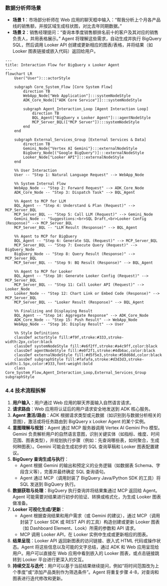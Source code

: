 ### 数据分析师场景

- **场景 1**：市场部分析师在 Web 应用的聊天框中输入：“帮我分析上个月各产品线的销售额，并按区域生成柱状图，对比去年同期数据。”
- **场景 2**：销售经理提问：“查询本季度销售额排名前十的客户及其对应的销售负责人，并用表格展示。”
  Agent 将理解这些需求，自动生成并执行 BigQuery SQL，然后调用 Looker API 创建或更新相应的图表/表格，并将结果（如 Looker 图表链接或嵌入代码）返回给用户。

```mermaid
---
title: Interaction Flow for BigQuery x Looker Agent
---
flowchart LR
    User("User"):::actorStyle

    subgraph Core_System_Flow [Core System Flow]
        direction TB
        WebApp_Node["Web Application"]:::systemNodeStyle
        ADK_Core_Node[["ADK Core Service"]]:::systemNodeStyle

        subgraph Agent_Interaction_Loop [Agent Interaction Loop]
            direction TB
            BQL_Agent["BigQuery x Looker Agent"]:::agentNodeStyle
            MCP_Server_BQL(["MCP Server"]):::systemNodeStyle
        end
    end

    subgraph External_Services_Group [External Services & Data]
        direction TB
        Gemini_Node{"Vertex AI Gemini"}:::externalNodeStyle
        BigQuery_Node[("Google BigQuery")]:::externalNodeStyle
        Looker_Node["Looker API"]:::externalNodeStyle
    end

    %% User Interaction
    User -- "Step 1: Natural Language Request" --> WebApp_Node

    %% System Internal Flow
    WebApp_Node -- "Step 2: Forward Request" --> ADK_Core_Node
    ADK_Core_Node -- "Step 3: Dispatch Task" --> BQL_Agent

    %% Agent to MCP for LLM
    BQL_Agent -- "Step 4: Understand & Plan (Request)" --> MCP_Server_BQL
    MCP_Server_BQL -- "Step 5: Call LLM (Request)" --> Gemini_Node
    Gemini_Node -- "Suggestions:<br>SQL Draft,<br>Looker Config (Response)" --> MCP_Server_BQL
    MCP_Server_BQL -- "LLM Result (Response)" --> BQL_Agent

    %% Agent to MCP for BigQuery
    BQL_Agent -- "Step 6: Generate SQL (Request)" --> MCP_Server_BQL
    MCP_Server_BQL -- "Step 7: Execute Query (Request)" --> BigQuery_Node
    BigQuery_Node -- "Step 8: Query Result (Response)" --> MCP_Server_BQL
    MCP_Server_BQL -- "Step 9: BQ Result (Response)" --> BQL_Agent

    %% Agent to MCP for Looker
    BQL_Agent -- "Step 10: Generate Looker Config (Request)" --> MCP_Server_BQL
    MCP_Server_BQL -- "Step 11: Call Looker API (Request)" --> Looker_Node
    Looker_Node -- "Step 12: Chart Link or Embed Code (Response)" --> MCP_Server_BQL
    MCP_Server_BQL -- "Looker Result (Response)" --> BQL_Agent

    %% Finalizing and Displaying Result
    BQL_Agent -- "Step 14: Aggregate Response" --> ADK_Core_Node
    ADK_Core_Node -- "Step 15: Push Result" --> WebApp_Node
    WebApp_Node -- "Step 16: Display Result" --> User

    %% Style Definitions
    classDef actorStyle fill:#f9f,stroke:#333,stroke-width:2px,color:black
    classDef systemNodeStyle fill:#e6f2ff,stroke:#a4c9ff,color:black
    classDef agentNodeStyle fill:#e0f2f1,stroke:#4db6ac,color:black
    classDef externalNodeStyle fill:#d5f5e3,stroke:#58d68d,color:black
    classDef subgraphStyle fill:#fafafa,stroke:#d3d3d3,stroke-width:1.5px,color:#333,font-weight:bold
    class Core_System_Flow,Agent_Interaction_Loop,External_Services_Group subgraphStyle
```

### 4.4 技术流程拆解

1.  **用户输入**：用户通过 Web 应用的聊天界面输入自然语言请求。
2.  **请求路由**：Web 应用将认证后的用户请求安全地发送到 ADK 核心服务。
3.  **Agent 激活/路由**：ADK 根据请求类型或元数据（如识别到与数据分析相关的意图），激活或将任务路由到 BigQuery x Looker Agent 的某个实例。
4.  **意图理解与规划**：Agent 通过 MCP 服务器调用 Vertex AI Gemini Pro 模型。Gemini 负责解析用户的自然语言意图，识别关键实体（如指标、维度、时间范围、图表类型），并规划执行步骤（例如：先查询哪些表，如何聚合，生成何种图表）。Gemini 可能会生成初步的 SQL 查询草稿和 Looker 图表配置建议。
5.  **BigQuery 查询生成与执行**：
    - Agent 根据 Gemini 的输出和预定义的业务逻辑（如数据表 Schema、字段含义等），完善并最终确定 SQL 查询语句。
    - Agent 通过 MCP（调用封装了 BigQuery Java/Python SDK 的工具）将 SQL 发送到 BigQuery 执行。
6.  **数据获取与处理**：BigQuery 执行查询并将结果集通过 MCP 返回给 Agent。Agent 可能需要对结果进行初步的验证、转换或格式化，为生成 Looker 图表做准备。
7.  **Looker 可视化生成/更新**：
    - Agent 根据查询结果和用户需求（或 Gemini 的建议），通过 MCP（调用封装了 Looker SDK 或 REST API 的工具）构造创建或更新 Looker 图表（如 Dashboard Element、Look）所需的参数和 API 请求。
    - MCP 调用 Looker API，在 Looker 实例中生成或更新相应的图表。
8.  **结果呈现**：Looker API 返回新图表的访问链接、嵌入式 HTML 代码或操作状态。Agent 将这些信息以及可能的文字总结，通过 ADK 和 Web 应用呈现给用户。用户可以直接在 Web 应用中看到嵌入的 Looker 图表，或点击链接跳转到 Looker 平台进行更深入的交互。
9.  **持续交互与迭代**：用户可以基于当前结果继续提问，例如“将时间范围改为上个季度”或“添加产品类别作为筛选条件”。Agent 将重复步骤 4-8，对查询和图表进行迭代修改和更新。
